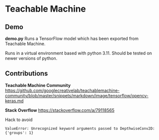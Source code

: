 # Teachable Machine


## Demo
**demo.py**
Runs a TensorFlow model which has been exported from Teachable Machine.

Runs in a virtual environment based with python 3.11.
Should be tested on newer versions of python.

## Contributions

**Teachable Machine Community**
https://github.com/googlecreativelab/teachablemachine-community/blob/master/snippets/markdown/image/tensorflow/opencv-keras.md

**Stack Overflow**
https://stackoverflow.com/a/79118565

Hack to avoid 
```
ValueError: Unrecognized keyword arguments passed to DepthwiseConv2D: {'groups': 1}
```
